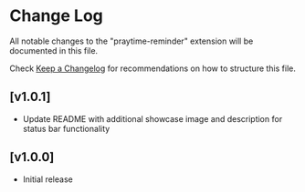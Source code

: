# Change Log

All notable changes to the "praytime-reminder" extension will be documented in this file.

Check [Keep a Changelog](http://keepachangelog.com/) for recommendations on how to structure this file.

## [v1.0.1]

- Update README with additional showcase image and description for status bar functionality

## [v1.0.0]

- Initial release